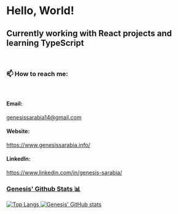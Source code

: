 <h1>Hello, World!</h1>

<h2>Currently working with React projects and learning TypeScript</h2> <br/>
<h3>📫 How to reach me:</h3> <br/>
<h4>Email:</h4> <a href="mailto:genesissarabia14@gmail.com">genesissarabia14@gmail.com</a><br/>
<h4>Website:</h4> <a href="https://www.genesissarabia.info/">https://www.genesissarabia.info/</a><br/>
<h4>LinkedIn:</h4> <a href="https://www.linkedin.com/in/genesis-sarabia/">https://www.linkedin.com/in/genesis-sarabia/<br/>

<h3>Genesis' Github Stats 📊</h3>

![Top Langs](https://github-readme-stats.vercel.app/api/top-langs/?username=genesissarabia&layout=compact&theme=radical)  ![Genesis' GitHub stats](https://github-readme-stats.vercel.app/api?username=genesissarabia&show_icons=true&theme=radical&hide=stars,issues)


<!--
**genesissarabia/genesissarabia** is a ✨ _special_ ✨ repository because its `README.md` (this file) appears on your GitHub profile.

Here are some ideas to get you started:

- 🔭 I’m currently working on ...
- 🌱 I’m currently learning ...
- 👯 I’m looking to collaborate on ...
- 🤔 I’m looking for help with ...
- 💬 Ask me about ...
- 📫 How to reach me: ...
- 😄 Pronouns: ...
- ⚡ Fun fact: ...
-->

